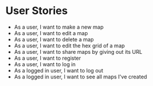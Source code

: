 # User Stories
- As a user, I want to make a new map
- As a user, I want to edit a map
- As a user, I want to delete a map
- As a user, I want to edit the hex grid of a map
- As a user, I want to share maps by giving out its URL
- As a user, I want to register
- As a user, I want to log in
- As a logged in user, I want to log out
- As a logged in user, I want to see all maps I've created
